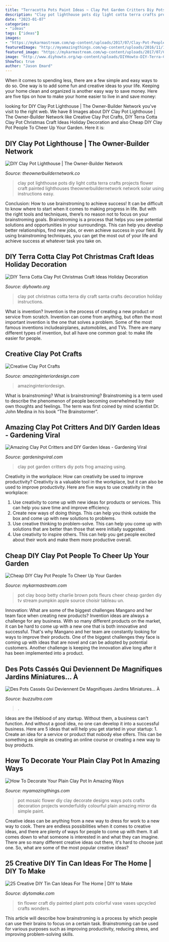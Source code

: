 ```yaml
---
title: "Terracotta Pots Paint Ideas ~ Clay Pot Garden Critters Diy Pots Frog Amazing Using"
description: "Clay pot lighthouse pots diy light cotta terra crafts projects flower craft painted lighthouses theownerbuildernetwork network solar using instructions easy"
date: "2023-01-07"
categories:
- "ideas"
tags: ["ideas"]
images:
- "https://mykarmastream.com/wp-content/uploads/2017/07/Clay-Pot-People-8-535x946.jpg"
featuredImage: "http://myamazingthings.com/wp-content/uploads/2016/11/10-nachina-da-ukrasite-saksiite-i-kashpite-si-4.jpg"
featured_image: "https://mykarmastream.com/wp-content/uploads/2017/07/Clay-Pot-People-8-535x946.jpg"
image: "http://www.diyhowto.org/wp-content/uploads/DIYHowto-DIY-Terra-Cotta-Clay-Pot-Christmas-Craft-Ideas-07.jpg"
ShowToc: true
author: "Jason Emard"
---
```



When it comes to spending less, there are a few simple and easy ways to do so. One way is to add some fun and creative ideas to your life. Keeping your home clean and organized is another easy way to save money. Here are five tips on how to make your home easier to live in and save money: 

	

		
looking for DIY Clay Pot Lighthouse | The Owner-Builder Network you've visit to the right web. We have 8 Images about DIY Clay Pot Lighthouse | The Owner-Builder Network like Creative Clay Pot Crafts, DIY Terra Cotta Clay Pot Christmas Craft Ideas Holiday Decoration and also Cheap DIY Clay Pot People To Cheer Up Your Garden. Here it is:
		
    
## DIY Clay Pot Lighthouse | The Owner-Builder Network

<img loading=lazy src="http://theownerbuildernetwork.co/wp-content/uploads/2014/01/ClayPotLighthouse12.jpg" onerror="this.onerror=null;this.src='https://tse2.mm.bing.net/th?id=OIP.8lnL3Y9i1m9vvdv_aSQiPgHaJ4&amp;pid=15.1';" alt="DIY Clay Pot Lighthouse | The Owner-Builder Network">

_Source: theownerbuildernetwork.co_

>clay pot lighthouse pots diy light cotta terra crafts projects flower craft painted lighthouses theownerbuildernetwork network solar using instructions easy. 

	

Conclusion: How to use brainstroming to achieve success!
It can be difficult to know where to start when it comes to making progress in life. But with the right tools and techniques, there’s no reason not to focus on your brainstroming goals. Brainstroming is a process that helps you see potential solutions and opportunities in your surroundings. This can help you develop better relationships, find new jobs, or even achieve success in your field. By using brainstroming techniques, you can get the most out of your life and achieve success at whatever task you take on.

    
## DIY Terra Cotta Clay Pot Christmas Craft Ideas Holiday Decoration

<img loading=lazy src="http://www.diyhowto.org/wp-content/uploads/DIYHowto-DIY-Terra-Cotta-Clay-Pot-Christmas-Craft-Ideas-07.jpg" onerror="this.onerror=null;this.src='https://tse2.mm.bing.net/th?id=OIP.-1jusqnoY-XQC8gOl4O_JwHaGo&amp;pid=15.1';" alt="DIY Terra Cotta Clay Pot Christmas Craft Ideas Holiday Decoration">

_Source: diyhowto.org_

>clay pot christmas cotta terra diy craft santa crafts decoration holiday instructions. 

	

What is invention?
Invention is the process of creating a new product or service from scratch. Invention can come from anything, but often the most important invention is the one that solves a problem. Some of the most famous inventions includeairplanes, automobiles, and TVs. There are many different types of invention, but all have one common goal: to make life easier for people.

    
## Creative Clay Pot Crafts

<img loading=lazy src="http://www.amazinginteriordesign.com/wp-content/uploads/2020/03/2-11.jpg" onerror="this.onerror=null;this.src='https://tse1.mm.bing.net/th?id=OIP.VTGOgiPPQGhKI_ZAEkQVwwHaJ4&amp;pid=15.1';" alt="Creative Clay Pot Crafts">

_Source: amazinginteriordesign.com_

>amazinginteriordesign. 

	

What is brainstroming?
What is brainstroming? Brainstroming is a term used to describe the phenomenon of people becoming overwhelmed by their own thoughts and feelings. The term was first coined by mind scientist Dr. John Medina in his book “The Brainstormer”.

    
## Amazing Clay Pot Critters And DIY Garden Ideas - Gardening Viral

<img loading=lazy src="http://gardeningviral.com/wp-content/uploads/2017/01/Frog-Clay-Pot-.jpg" onerror="this.onerror=null;this.src='https://tse1.mm.bing.net/th?id=OIP.n2NhG-q_ti2E5R2od3B8mQHaJ4&amp;pid=15.1';" alt="Amazing Clay Pot Critters and DIY Garden Ideas - Gardening Viral">

_Source: gardeningviral.com_

>clay pot garden critters diy pots frog amazing using. 

	

Creativity in the workplace: How can creativity be used to improve productivity?
Creativity is a valuable tool in the workplace, but it can also be used to improve productivity. Here are five ways to use creativity in the workplace: 
1. Use creativity to come up with new ideas for products or services. This can help you save time and improve efficiency. 
2. Create new ways of doing things. This can help you think outside the box and come up with new solutions to problems. 
3. Use creative thinking to problem-solve. This can help you come up with solutions that are better than those that were initially suggested. 
4. Use creativity to inspire others. This can help you get people excited about their work and make them more productive overall. 

    
## Cheap DIY Clay Pot People To Cheer Up Your Garden

<img loading=lazy src="https://mykarmastream.com/wp-content/uploads/2017/07/Clay-Pot-People-8-535x946.jpg" onerror="this.onerror=null;this.src='https://tse2.mm.bing.net/th?id=OIP.aUMganPojxMtcobjhFh42gHaNG&amp;pid=15.1';" alt="Cheap DIY Clay Pot People To Cheer Up Your Garden">

_Source: mykarmastream.com_

>pot clay boop betty charlie brown pots fleurs cheer cheap garden diy tv stream pumpkin apple source choisir tableau un. 

	

Innovation: What are some of the biggest challenges Mangano and her team face when creating new products?
Invention ideas are always a challenge for any business. With so many different products on the market, it can be hard to come up with a new one that is both innovative and successful. That's why Mangano and her team are constantly looking for ways to improve their products. One of the biggest challenges they face is coming up with ideas that are novel and can be adopted by potential customers. Another challenge is keeping the innovation alive long after it has been implemented into a product.

    
## Des Pots Cassés Qui Deviennent De Magnifiques Jardins Miniatures… À

<img loading=lazy src="http://buzzultra.com/wp-content/uploads/2017/02/jardin-miniature-pot-cassee-plantes.jpg" onerror="this.onerror=null;this.src='https://tse4.mm.bing.net/th?id=OIP.UGV9BshXI7MBBIKHFGC6qwAAAA&amp;pid=15.1';" alt="Des Pots Cassés Qui Deviennent De Magnifiques Jardins Miniatures… À">

_Source: buzzultra.com_

>. 

	

Ideas are the lifeblood of any startup. Without them, a business can't function. And without a good idea, no one can develop it into a successful business. Here are 5 ideas that will help you get started in your startup: 1. Create an idea for a service or product that nobody else offers. This can be something as simple as creating an online course or creating a new way to buy products. 
    
## How To Decorate Your Plain Clay Pot In Amazing Ways

<img loading=lazy src="http://myamazingthings.com/wp-content/uploads/2016/11/10-nachina-da-ukrasite-saksiite-i-kashpite-si-4.jpg" onerror="this.onerror=null;this.src='https://tse1.mm.bing.net/th?id=OIP.7l2RQGD9grMRsYoCpw7KOwHaG5&amp;pid=15.1';" alt="How To Decorate Your Plain Clay Pot In Amazing Ways">

_Source: myamazingthings.com_

>pot mosaic flower diy clay decorate designs ways pots crafts decoration projects wonderfuldiy colourful plain amazing mirror da simple paint. 

	

Creative ideas can be anything from a new way to dress for work to a new way to cook. There are endless possibilities when it comes to creative ideas, and there are plenty of ways for people to come up with them. It all comes down to what someone is interested in and what they can imagine. There are so many different creative ideas out there, it's hard to choose just one. So, what are some of the most popular creative ideas?

    
## 25 Creative DIY Tin Can Ideas For The Home | DIY To Make

<img loading=lazy src="http://www.diytomake.com/wp-content/uploads/2016/08/colorful-painted-diy-tin-can-craft-ideas.jpg" onerror="this.onerror=null;this.src='https://tse3.mm.bing.net/th?id=OIP.s7CIfLMuJAJ2ofvGN80SuQHaJ4&amp;pid=15.1';" alt="25 Creative DIY Tin Can Ideas For The Home | DIY to Make">

_Source: diytomake.com_

>tin flower craft diy painted plant pots colorful vase vases upcycled crafts wonders. 

	

This article will describe how brainstroming is a process by which people can use their brains to focus on a certain task. Brainstroming can be used for various purposes such as improving productivity, reducing stress, and improving problem-solving skills.

